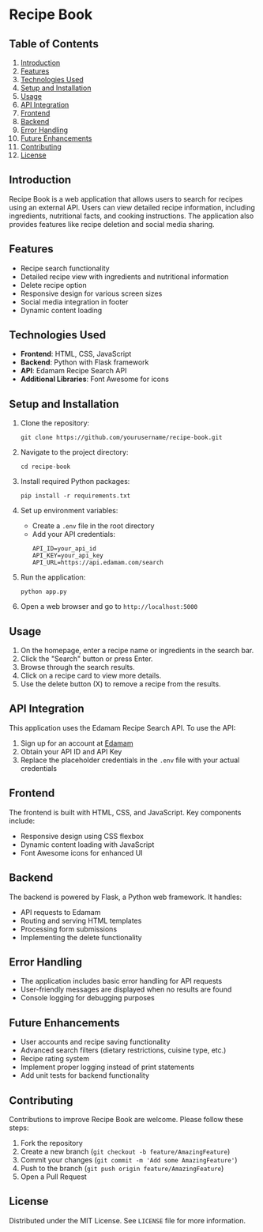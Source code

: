 # Recipe Book

## Table of Contents
1. [Introduction](#introduction)
2. [Features](#features)
3. [Technologies Used](#technologies-used)
4. [Setup and Installation](#setup-and-installation)
5. [Usage](#usage)
6. [API Integration](#api-integration)
7. [Frontend](#frontend)
8. [Backend](#backend)
9. [Error Handling](#error-handling)
10. [Future Enhancements](#future-enhancements)
11. [Contributing](#contributing)
12. [License](#license)

## Introduction

Recipe Book is a web application that allows users to search for recipes using an external API. Users can view detailed recipe information, including ingredients, nutritional facts, and cooking instructions. The application also provides features like recipe deletion and social media sharing.

## Features

- Recipe search functionality
- Detailed recipe view with ingredients and nutritional information
- Delete recipe option
- Responsive design for various screen sizes
- Social media integration in footer
- Dynamic content loading

## Technologies Used

- **Frontend**: HTML, CSS, JavaScript
- **Backend**: Python with Flask framework
- **API**: Edamam Recipe Search API
- **Additional Libraries**: Font Awesome for icons

## Setup and Installation

1. Clone the repository:
   ```
   git clone https://github.com/yourusername/recipe-book.git
   ```

2. Navigate to the project directory:
   ```
   cd recipe-book
   ```

3. Install required Python packages:
   ```
   pip install -r requirements.txt
   ```

4. Set up environment variables:
   - Create a `.env` file in the root directory
   - Add your API credentials:
     ```
     API_ID=your_api_id
     API_KEY=your_api_key
     API_URL=https://api.edamam.com/search
     ```

5. Run the application:
   ```
   python app.py
   
   ```
  

6. Open a web browser and go to `http://localhost:5000`

## Usage

1. On the homepage, enter a recipe name or ingredients in the search bar.
2. Click the "Search" button or press Enter.
3. Browse through the search results.
4. Click on a recipe card to view more details.
5. Use the delete button (X) to remove a recipe from the results.

## API Integration

This application uses the Edamam Recipe Search API. To use the API:

1. Sign up for an account at [Edamam](https://developer.edamam.com/edamam-recipe-api)
2. Obtain your API ID and API Key
3. Replace the placeholder credentials in the `.env` file with your actual credentials

## Frontend

The frontend is built with HTML, CSS, and JavaScript. Key components include:

- Responsive design using CSS flexbox
- Dynamic content loading with JavaScript
- Font Awesome icons for enhanced UI

## Backend

The backend is powered by Flask, a Python web framework. It handles:

- API requests to Edamam
- Routing and serving HTML templates
- Processing form submissions
- Implementing the delete functionality

## Error Handling

- The application includes basic error handling for API requests
- User-friendly messages are displayed when no results are found
- Console logging for debugging purposes

## Future Enhancements

- User accounts and recipe saving functionality
- Advanced search filters (dietary restrictions, cuisine type, etc.)
- Recipe rating system
- Implement proper logging instead of print statements
- Add unit tests for backend functionality

## Contributing

Contributions to improve Recipe Book are welcome. Please follow these steps:

1. Fork the repository
2. Create a new branch (`git checkout -b feature/AmazingFeature`)
3. Commit your changes (`git commit -m 'Add some AmazingFeature'`)
4. Push to the branch (`git push origin feature/AmazingFeature`)
5. Open a Pull Request

## License

Distributed under the MIT License. See `LICENSE` file for more information.
